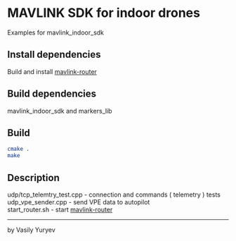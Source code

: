 # MAVLINK SDK for indoor drones

Examples for mavlink_indoor_sdk

## Install dependencies
Build and install [mavlink-router](https://github.com/intel/mavlink-router)

## Build dependencies
mavlink_indoor_sdk and markers_lib

## Build
```bash
cmake .
make
```

## Description
udp/tcp_telemtry_test.cpp - connection and commands ( telemetry ) tests\
udp_vpe_sender.cpp - send VPE data to autopilot\
start_router.sh - start [mavlink-router](https://github.com/intel/mavlink-router)


***
by Vasily Yuryev
